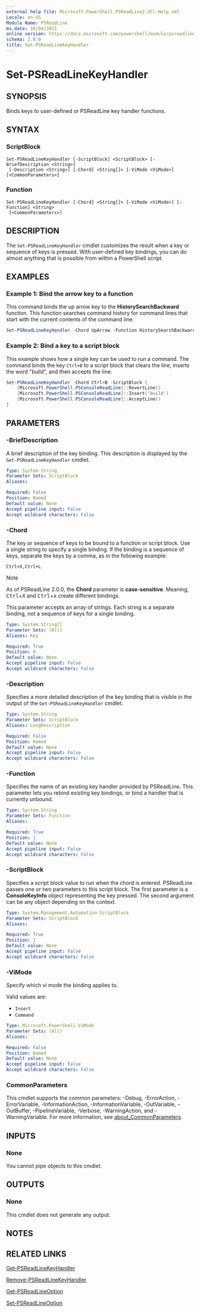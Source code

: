 ```yaml
---
external help file: Microsoft.PowerShell.PSReadLine2.dll-Help.xml
Locale: en-US
Module Name: PSReadLine
ms.date: 10/04/2021
online version: https://docs.microsoft.com/powershell/module/psreadline/set-psreadlinekeyhandler?view=powershell-7.3&WT.mc_id=ps-gethelp
schema: 2.0.0
title: Set-PSReadLineKeyHandler
---
```

# Set-PSReadLineKeyHandler

## SYNOPSIS
Binds keys to user-defined or PSReadLine key handler functions.

## SYNTAX

### ScriptBlock

```
Set-PSReadLineKeyHandler [-ScriptBlock] <ScriptBlock> [-BriefDescription <String>]
 [-Description <String>] [-Chord] <String[]> [-ViMode <ViMode>] [<CommonParameters>]
```

### Function

```
Set-PSReadLineKeyHandler [-Chord] <String[]> [-ViMode <ViMode>] [-Function] <String>
 [<CommonParameters>]
```

## DESCRIPTION

The `Set-PSReadLineKeyHandler` cmdlet customizes the result when a key or sequence of keys is
pressed. With user-defined key bindings, you can do almost anything that is possible from within a
PowerShell script.

## EXAMPLES

### Example 1: Bind the arrow key to a function

This command binds the up arrow key to the **HistorySearchBackward** function. This function
searches command history for command lines that start with the current contents of the command line.

```powershell
Set-PSReadLineKeyHandler -Chord UpArrow -Function HistorySearchBackward
```

### Example 2: Bind a key to a script block

This example shows how a single key can be used to run a command. The command binds the key `Ctrl+B`
to a script block that clears the line, inserts the word "build", and then accepts the line.

```powershell
Set-PSReadLineKeyHandler -Chord Ctrl+B -ScriptBlock {
    [Microsoft.PowerShell.PSConsoleReadLine]::RevertLine()
    [Microsoft.PowerShell.PSConsoleReadLine]::Insert('build')
    [Microsoft.PowerShell.PSConsoleReadLine]::AcceptLine()
}
```

## PARAMETERS

### -BriefDescription

A brief description of the key binding. This description is displayed by the
`Get-PSReadLineKeyHandler` cmdlet.

```yaml
Type: System.String
Parameter Sets: ScriptBlock
Aliases:

Required: False
Position: Named
Default value: None
Accept pipeline input: False
Accept wildcard characters: False
```

### -Chord

The key or sequence of keys to be bound to a function or script block. Use a single string to
specify a single binding. If the binding is a sequence of keys, separate the keys by a comma, as in
the following example:

`Ctrl+X,Ctrl+L`

> [!NOTE]
> As of PSReadLine 2.0.0, the **Chord** parameter is **case-sensitive**. Meaning,
> <kbd>Ctrl</kbd>+<kbd>X</kbd> and <kbd>Ctrl</kbd>+<kbd>x</kbd> create different bindings.

This parameter accepts an array of strings. Each string is a separate binding, not a sequence of
keys for a single binding.

```yaml
Type: System.String[]
Parameter Sets: (All)
Aliases: Key

Required: True
Position: 0
Default value: None
Accept pipeline input: False
Accept wildcard characters: False
```

### -Description

Specifies a more detailed description of the key binding that is visible in the output of the
`Get-PSReadLineKeyHandler` cmdlet.

```yaml
Type: System.String
Parameter Sets: ScriptBlock
Aliases: LongDescription

Required: False
Position: Named
Default value: None
Accept pipeline input: False
Accept wildcard characters: False
```

### -Function

Specifies the name of an existing key handler provided by PSReadLine. This parameter lets you rebind
existing key bindings, or bind a handler that is currently unbound.

```yaml
Type: System.String
Parameter Sets: Function
Aliases:

Required: True
Position: 1
Default value: None
Accept pipeline input: False
Accept wildcard characters: False
```

### -ScriptBlock

Specifies a script block value to run when the chord is entered. PSReadLine passes one or two
parameters to this script block. The first parameter is a **ConsoleKeyInfo** object representing the
key pressed. The second argument can be any object depending on the context.

```yaml
Type: System.Management.Automation.ScriptBlock
Parameter Sets: ScriptBlock
Aliases:

Required: True
Position: 1
Default value: None
Accept pipeline input: False
Accept wildcard characters: False
```

### -ViMode

Specify which vi mode the binding applies to.

Valid values are:

- `Insert`
- `Command`

```yaml
Type: Microsoft.PowerShell.ViMode
Parameter Sets: (All)
Aliases:

Required: False
Position: Named
Default value: None
Accept pipeline input: False
Accept wildcard characters: False
```

### CommonParameters

This cmdlet supports the common parameters: -Debug, -ErrorAction,
-ErrorVariable, -InformationAction, -InformationVariable, -OutVariable,
-OutBuffer, -PipelineVariable, -Verbose, -WarningAction, and -WarningVariable.
For more information, see
[about_CommonParameters](https://go.microsoft.com/fwlink/?LinkID=113216).

## INPUTS

### None

You cannot pipe objects to this cmdlet.

## OUTPUTS

### None

This cmdlet does not generate any output.

## NOTES

## RELATED LINKS

[Get-PSReadLineKeyHandler](Get-PSReadLineKeyHandler.md)

[Remove-PSReadLineKeyHandler](Remove-PSReadLineKeyHandler.md)

[Get-PSReadLineOption](Get-PSReadLineOption.md)

[Set-PSReadLineOption](Set-PSReadLineOption.md)
